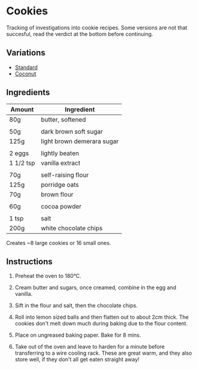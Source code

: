
# Cookies

Tracking of investigations into cookie recipes. Some versions are not that succesful, read the
verdict at the bottom before continuing.

## Variations

 - [Standard](https://github.com/michaeljones/cookies/tree/master)
 - [Coconut](https://github.com/michaeljones/cookies/tree/coconut)

## Ingredients

Amount     |  Ingredient
--------   |------------
80g        |  butter, softened
           |
50g        |  dark brown soft sugar
125g       |  light brown demerara sugar
           |
2 eggs     |  lightly beaten
1 1/2 tsp  |  vanilla extract
           |
70g        |  self-raising flour
125g       |  porridge oats
70g        |  brown flour
           |
60g        |  cocoa powder
           |
1 tsp      |  salt
200g       |  white chocolate chips

Creates ~8 large cookies or 16 small ones.

## Instructions

1. Preheat the oven to 180°C.

2. Cream butter and sugars, once creamed, combine in the egg and vanilla.

3. Sift in the flour and salt, then the chocolate chips.

4. Roll into lemon sized balls and then flatten out to about 2cm thick. The cookies don't melt
   down much during baking due to the flour content.

5. Place on ungreased baking paper. Bake for 8 mins.

6. Take out of the oven and leave to harden for a minute before transferring to
   a wire cooling rack. These are great warm, and they also store well, if they
   don't all get eaten straight away!
